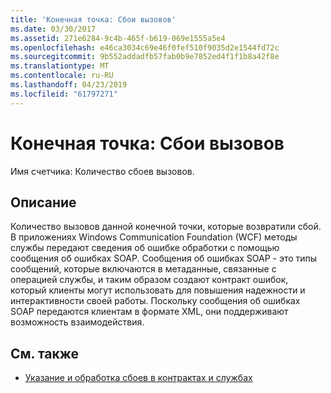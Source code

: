 ```yaml
---
title: 'Конечная точка: Сбои вызовов'
ms.date: 03/30/2017
ms.assetid: 271e6284-9c4b-465f-b619-069e1555a5e4
ms.openlocfilehash: e46ca3034c69e46f0fef510f9035d2e1544fd72c
ms.sourcegitcommit: 9b552addadfb57fab0b9e7852ed4f1f1b8a42f8e
ms.translationtype: MT
ms.contentlocale: ru-RU
ms.lasthandoff: 04/23/2019
ms.locfileid: "61797271"
---
```

# <a name="endpoint-calls-faulted"></a>Конечная точка: Сбои вызовов
Имя счетчика: Количество сбоев вызовов.  
  
## <a name="description"></a>Описание  
 Количество вызовов данной конечной точки, которые возвратили сбой. В приложениях Windows Communication Foundation (WCF) методы службы передают сведения об ошибке обработки с помощью сообщения об ошибках SOAP. Сообщения об ошибках SOAP - это типы сообщений, которые включаются в метаданные, связанные с операцией службы, и таким образом создают контракт ошибок, который клиенты могут использовать для повышения надежности и интерактивности своей работы. Поскольку сообщения об ошибках SOAP передаются клиентам в формате XML, они поддерживают возможность взаимодействия.  
  
## <a name="see-also"></a>См. также

- [Указание и обработка сбоев в контрактах и службах](../../../../../docs/framework/wcf/specifying-and-handling-faults-in-contracts-and-services.md)

